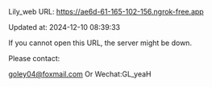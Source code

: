 Lily_web URL: https://ae6d-61-165-102-156.ngrok-free.app

Updated at: 2024-12-10 08:39:33

If you cannot open this URL, the server might be down.

Please contact: 

goley04@foxmail.com Or Wechat:GL_yeaH